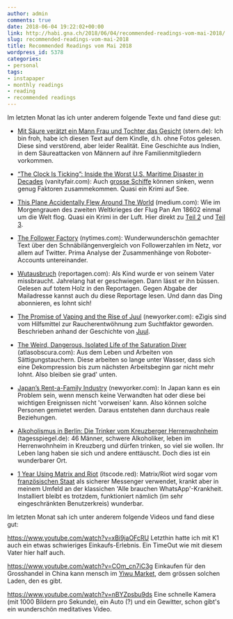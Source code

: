 ```yaml
---
author: admin
comments: true
date: 2018-06-04 19:22:02+00:00
link: http://habi.gna.ch/2018/06/04/recommended-readings-vom-mai-2018/
slug: recommended-readings-vom-mai-2018
title: Recommended Readings vom Mai 2018
wordpress_id: 5378
categories:
- personal
tags:
- instapaper
- monthly readings
- reading
- recommended readings
---
```


Im letzten Monat las ich unter anderem folgende Texte und fand diese gut:





  * [Mit Säure verätzt ein Mann Frau und Tochter das Gesicht](https://www.stern.de/panorama/weltgeschehen/indien--er-veraetzte-das-gesicht-von-frau-und-tochter-mit-saeure--die-familie-bleibt-dennoch-bei-ihm-7988740.html) (stern.de): Ich bin froh, habe ich diesen Text auf dem Kindle, d.h. ohne Fotos gelesen. Diese sind verstörend, aber leider Realität. Eine Geschichte aus Indien, in dem Säureattacken von Männern auf ihre Familienmitgliedern vorkommen.


  * [“The Clock Is Ticking”: Inside the Worst U.S. Maritime Disaster in Decades](https://www.vanityfair.com/news/2018/04/inside-el-faro-the-worst-us-maritime-disaster-in-decades) (vanityfair.com): Auch [grosse Schiffe](https://en.wikipedia.org/wiki/SS_El_Faro) können sinken, wenn genug Faktoren zusammekommen. Quasi ein Krimi auf See.


  * [This Plane Accidentally Flew Around The World](https://medium.com/s/story/the-long-way-round-the-plane-that-accidentally-circumnavigated-the-world-c04ca734c6bb) (medium.com): Wie im Morgengrauen des zweiten Weltkrieges der Flug Pan Am 18602 einmal um die Welt flog. Quasi ein Krimi in der Luft. Hier direkt zu [Teil 2](https://medium.com/lapsed-historian/the-long-way-round-part-2-dff698a18a60) und [Teil 3](https://medium.com/lapsed-historian/the-long-way-round-part-3-70a315c26788).


  * [The Follower Factory](https://www.nytimes.com/interactive/2018/01/27/technology/social-media-bots.html) (nytimes.com): Wunderwunderschön gemachter Text über den Schnäbilängenvergleich von Followerzahlen im Netz, vor allem auf Twitter. Prima Analyse der Zusammenhänge von Roboter-Accounts untereinander.


  * [Wutausbruch](https://reportagen.com/content/wutausbruch) (reportagen.com): Als Kind wurde er von seinem Vater missbraucht. Jahrelang hat er geschwiegen. Dann lässt er ihn büssen. Gelesen auf totem Holz in den Reportagen. Gegen Abgabe der Mailadresse kannst auch du diese Reportage lesen. Und dann das Ding abonnieren, es lohnt sich!


  * [The Promise of Vaping and the Rise of Juul](https://www.newyorker.com/magazine/2018/05/14/the-promise-of-vaping-and-the-rise-of-juul) (newyorker.com): eZigis sind vom Hilfsmittel zur Raucherentwöhnung zum Suchtfaktor geworden. Beschrieben anhand der Geschichte von [Juul](https://www.juul.com/).


  * [The Weird, Dangerous, Isolated Life of the Saturation Diver](https://www.atlasobscura.com/articles/what-is-a-saturation-diver) (atlasobscura.com): Aus dem Leben und Arbeiten von Sättigungstauchern. Diese arbeiten so lange unter Wasser, dass sich eine Dekompression bis zum nächsten Arbeitsbeginn gar nicht mehr lohnt. Also bleiben sie grad' unten.


  * [Japan’s Rent-a-Family Industry](https://www.newyorker.com/magazine/2018/04/30/japans-rent-a-family-industry) (newyorker.com): In Japan kann es ein Problem sein, wenn mensch keine Verwandten hat oder diese bei wichtigen Ereignissen nicht 'vorweisen' kann. Also können solche Personen gemietet werden. Daraus entstehen dann durchaus reale Beziehungen.


  * [Alkoholismus in Berlin: Die Trinker vom Kreuzberger Herrenwohnheim](https://www.tagesspiegel.de/berlin/alkoholismus-in-berlin-die-trinker-vom-kreuzberger-herrenwohnheim/21220492.html) (tagesspiegel.de): 46 Männer, schwere Alkoholiker, leben im Herrenwohnheim in Kreuzberg und dürfen trinken, so viel sie wollen. Ihr Leben lang haben sie sich und andere enttäuscht. Doch dies ist ein wunderbarer Ort.


  * [1 Year Using Matrix and Riot](https://itscode.red/posts/1-year-using-matrix/) (itscode.red): Matrix/Riot wird sogar vom [französischen Staat](https://matrix.org/blog/2018/04/26/matrix-and-riot-confirmed-as-the-basis-for-frances-secure-instant-messenger-app/) als sicherer Messenger verwendet, krankt aber in meinem Umfeld an der klassichen 'Alle brauchen WhatsApp'-Krankheit. Installiert bleibt es trotzdem, funktioniert nämlich (im sehr eingeschränkten Benutzerkreis) wunderbar.



Im letzten Monat sah ich unter anderem folgende Videos und fand diese gut:

https://www.youtube.com/watch?v=xBi9jaOFcRU
Letzthin hatte ich mit K1 auch ein etwas schwieriges Einkaufs-Erlebnis. Ein TimeOut wie mit diesem Vater hier half auch.

https://www.youtube.com/watch?v=COm_cn7iC3g
Einkaufen für den Grosshandel in China kann mensch im [Yiwu Market](http://en.yiwugo.com/), dem grössen solchen Laden, den es gibt.

https://www.youtube.com/watch?v=nBYZpsbu9ds
Eine schnelle Kamera (mit 1000 Bildern pro Sekunde), ein Auto (?) und ein Gewitter, schon gibt's ein wunderschön meditatives Video.
